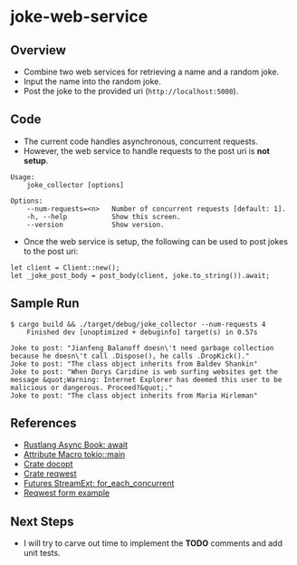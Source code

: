 # joke-web-service

## Overview
- Combine two web services for retrieving a name and a random joke. 
- Input the name into the random joke.
- Post the joke to the provided uri (`http://localhost:5000`).

## Code 
- The current code handles asynchronous, concurrent requests.
- However, the web service to handle requests to the post uri is **not setup**.
```
Usage:
	joke_collector [options]

Options:
	--num-requests=<n>   Number of concurrent requests [default: 1].
	-h, --help           Show this screen.
	--version            Show version.
```

- Once the web service is setup, the following can be used to post jokes to the post uri:
```
let client = Client::new();
let _joke_post_body = post_body(client, joke.to_string()).await;
```

## Sample Run
```
$ cargo build && ./target/debug/joke_collector --num-requests 4
    Finished dev [unoptimized + debuginfo] target(s) in 0.57s

Joke to post: "Jianfeng Balanoff doesn\'t need garbage collection because he doesn\'t call .Dispose(), he calls .DropKick()."
Joke to post: "The class object inherits from Baldev Shankin"
Joke to post: "When Dorys Caridine is web surfing websites get the message &quot;Warning: Internet Explorer has deemed this user to be malicious or dangerous. Proceed?&quot;."
Joke to post: "The class object inherits from Maria Hirleman"
```

## References
- [Rustlang Async Book: await](https://rust-lang.github.io/async-book/03_async_await/01_chapter.html)
- [Attribute Macro tokio::main](https://docs.rs/tokio/1.0.2/tokio/attr.main.html)
- [Crate docopt](https://docs.rs/docopt/1.1.0/docopt/)
- [Crate reqwest](https://docs.rs/reqwest/0.10.7/reqwest/)
- [Futures StreamExt: for_each_concurrent](https://docs.rs/futures-preview/0.3.0-alpha.18/futures/stream/trait.StreamExt.html#method.for_each_concurrent)
- [Reqwest form example](https://github.com/seanmonstar/reqwest/blob/master/examples/form.rs)

## Next Steps
- I will try to carve out time to implement the **TODO** comments and add unit tests.
